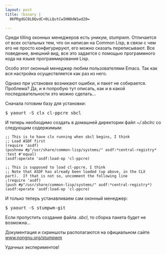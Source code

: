 ```yaml
--- 
layout: post
title: !binary |
  0KPRgdGC0LDQvdC+0LLQutCwIHN0dW1wd20=

---
```

Среди tilling оконных менеджеров есть уникум, stumpwm. Отличается от всех остальных тем, что он написан на Common Lisp, в связи с чем его не просто конфигурируют, его можно сказать переписывают. Все поведение, внешний вид, все это задается с помощью программного кода на языке программирования Lisp.

Особо этот оконный менеджер любим пользователями Emacs. Так как вся настройка осуществляется как раз из него.

Однако при установке возникают ошибки, и пакет не собирается. Проблема? Да, и я попробую тут описать, как и в какой последовательности это можно сделать...
<!--more-->
Сначала готовим базу для установки:
<pre>$ yaourt -S clx cl-ppcre sbcl</pre>

И теперь необходимо создать в домашней директории файл <em>~/.sbclrc</em> со следующим содержимым:
<pre><code>;; This is to have clx running when sbcl begins, I think
;; Load ASDF first
(require 'asdf)
(pushnew #p"/usr/share/common-lisp/systems/" asdf:*central-registry* :test #'equal)
(asdf:operate 'asdf:load-op 'cl-ppcre)

;; This is supposed to load cl-ppcre, I think
;; Note that ASDF has already been loaded (up above, in the CLX part).  If that is not so, uncomment the following line
;(require 'asdf)
(push #p"/usr/share/common-lisp/systems/" asdf:*central-registry*)
(asdf:operate 'asdf:load-op 'cl-ppcre)</code></pre>

И только теперь устанавливаем сам оконный менеджер:
<pre>$ yaourt -S stumpwm-git</pre>

Если пропустить создание файла <em>.sbcl</em>, то сборка пакета будет не возможна...

Документация и скриншоты располагаются на официальном сайте <a href="http://www.nongnu.org/stumpwm/index.html">www.nongnu.org/stumpwm</a>

Удачных экспериментов!
